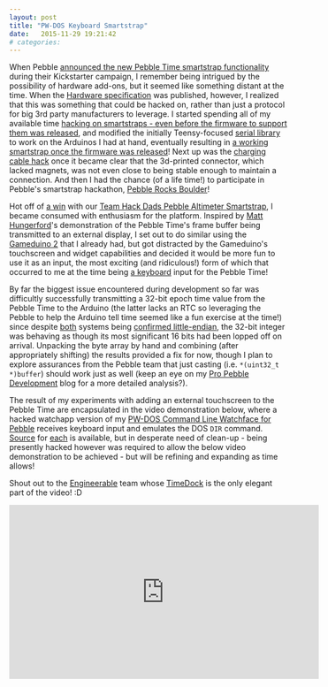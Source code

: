 ```yaml
---
layout: post
title: "PW-DOS Keyboard Smartstrap"
date:   2015-11-29 19:21:42
# categories: 
---
```


When Pebble [announced the new Pebble Time smartstrap functionality](https://www.kickstarter.com/projects/597507018/pebble-time-awesome-smartwatch-no-compromises/posts/1151421) during their Kickstarter campaign, I remember being intrigued by the possibility of hardware add-ons, but it seemed like something distant at the time.  When the [Hardware specification](https://developer.getpebble.com/guides/hardware/smartstrap-hardware/) was published, however, I realized that this was something that could be hacked on, rather than just a protocol for big 3rd party manufacturers to leverage.  I started spending all of my available time [hacking on smartstraps - even before the firmware to support them was released](https://twitter.com/IShJR/status/635320276142686209), and modified the initially Teensy-focused [serial library](https://github.com/pebble/ArduinoPebbleSerial) to work on the Arduinos I had at hand, eventually resulting in [a working smartstrap once the firmware was released](https://twitter.com/IShJR/status/637835062579494912)!  Next up was the [charging cable hack](https://twitter.com/IShJR/status/638181644566949893) once it became clear that the 3d-printed connector, which lacked magnets, was not even close to being stable enough to maintain a connection.  And then I had the chance (of a life time!) to participate in Pebble's smartstrap hackathon, [Pebble Rocks Boulder](http://pebblerocksboulder.com/)!

Hot off of [a win](https://www.hackster.io/hackathons/pebble-rocks-boulder/a-pebble-hackathon/projects) with our [Team Hack Dads Pebble Altimeter Smartstrap](https://github.com/HackDads/PebbleRocksBoulder/wiki), I became consumed with enthusiasm for the platform.  Inspired by [Matt Hungerford](https://github.com/mhungerford)'s demonstration of the Pebble Time's frame buffer being transmitted to an external display, I set out to do similar using the [Gameduino 2](http://excamera.com/sphinx/gameduino2/) that I already had, but got distracted by the Gameduino's touchscreen and widget capabilities and decided it would be more fun to use it as an input, the most exciting (and ridiculous!) form of which that occurred to me at the time being [a keyboard](https://github.com/ishotjr/PebMega-Smartstrap/tree/kb) input for the Pebble Time!

By far the biggest issue encountered during development so far was difficultly successfully transmitting a 32-bit epoch time value from the Pebble Time to the Arduino (the latter lacks an RTC so leveraging the Pebble to help the Arduino tell time seemed like a fun exercise at the time!) since despite [both](https://pebbledev.slack.com/archives/pebble/p1448167892002972) systems being [confirmed little-endian](http://forum.arduino.cc/index.php?topic=41272.0), the 32-bit integer was behaving as though its most significant 16 bits had been lopped off on arrival.  Unpacking the byte array by hand and combining (after appropriately shifting) the results provided a fix for now, though I plan to explore assurances from the Pebble team that just casting (i.e. `*(uint32_t *)buffer`) should work just as well (keep an eye on my [Pro Pebble Development](http://ishotjr.github.io/pro-pebble-dev/) blog for a more detailed analysis?).

The result of my experiments with adding an external touchscreen to the Pebble Time are encapsulated in the video demonstration below, where a hacked watchapp version of my [PW-DOS Command Line Watchface for Pebble](https://apps.getpebble.com/applications/550f2f3a46cb79c9bc000044) receives keyboard input and emulates the DOS `DIR` command.  [Source](https://github.com/ishotjr/PebMega-Smartstrap/tree/kb) for [each](https://github.com/ishotjr/pw-dos/tree/kb) is available, but in desperate need of clean-up - being presently hacked however was required to allow the below video demonstration to be achieved - but will be refining and expanding as time allows!

Shout out to the [Engineerable](https://twitter.com/Engineerable) team whose [TimeDock](http://www.thatthingyoulove.com/products/timedock-charging-dock-for-pebble-time-and-pebble-time-steel) is the only elegant part of the video! :D

<iframe width="560" height="315" src="https://www.youtube.com/embed/qPhGKKiJ6hQ?rel=0&amp;showinfo=0" frameborder="0" allowfullscreen></iframe>